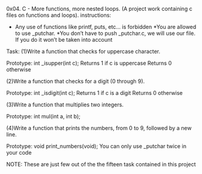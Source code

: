 0x04. C - More functions, more nested loops.
(A project work containing c  files on functions and loops).
instructions:
* Any use of functions like printf, puts, etc… is forbidden
*You are allowed to use _putchar.
*You don’t have to push _putchar.c, we will use our file. If you do it won’t be taken into account

Task:
(1)Write a function that checks for uppercase character.

Prototype: int _isupper(int c);
Returns 1 if c is uppercase
Returns 0 otherwise

(2)Write a function that checks for a digit (0 through 9).

Prototype: int _isdigit(int c);
Returns 1 if c is a digit
Returns 0 otherwise

(3)Write a function that multiplies two integers.

Prototype: int mul(int a, int b);

(4)Write a function that prints the numbers, from 0 to 9, followed by a new line.

Prototype: void print_numbers(void);
You can only use _putchar twice in your code

NOTE: These are just few out of the the fifteen task contained in this project
 
